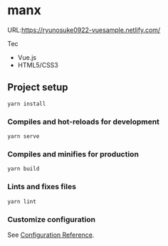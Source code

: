 # manx

URL:https://ryunosuke0922-vuesample.netlify.com/

Tec

- Vue.js
- HTML5/CSS3

## Project setup

``` terminal
yarn install
```

### Compiles and hot-reloads for development

``` terminal
yarn serve
```

### Compiles and minifies for production

``` terminal
yarn build
```

### Lints and fixes files

``` terminal
yarn lint
```

### Customize configuration

See [Configuration Reference](https://cli.vuejs.org/config/).
